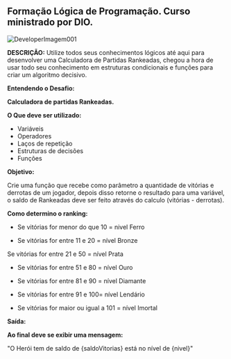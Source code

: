 ## Formação Lógica de Programação. Curso ministrado por DIO.

![DeveloperImagem001](https://github.com/user-attachments/assets/1d95b4a9-dacf-451f-9124-d1762cc752c8)


**DESCRIÇÃO:**
Utilize todos seus conhecimentos lógicos até aqui para desenvolver uma Calculadora de Partidas Rankeadas, chegou a hora de usar todo seu conhecimento em estruturas condicionais e funções para criar um algoritmo decisivo.

**Entendendo o Desafio:**
 

 **Calculadora de partidas Rankeadas.**

**O Que deve ser utilizado:**

- Variáveis
- Operadores
- Laços de repetição
- Estruturas de decisões
- Funções


**Objetivo:**

Crie uma função que recebe como parâmetro a quantidade de vitórias e derrotas de um jogador,
depois disso retorne o resultado para uma variável, o saldo de Rankeadas deve ser feito através do calculo (vitórias - derrotas).


**Como determino o ranking:**

- Se vitórias for menor do que 10 = nivel Ferro

- Se vitórias for entre 11 e 20 = nível Bronze

Se vitórias for entre 21 e 50 = nível Prata

- Se vitórias for entre 51 e 80 = nível Ouro

- Se vitórias for entre 81 e 90 = nível  Diamante

- Se vitórias for entre 91 e 100= nível Lendário

- Se vitórias for maior ou igual a 101 = nível  Imortal


**Saída:**

**Ao final deve se exibir uma mensagem:**

"O Herói tem de saldo de {saldoVitorias} está no nível de {nivel}"







